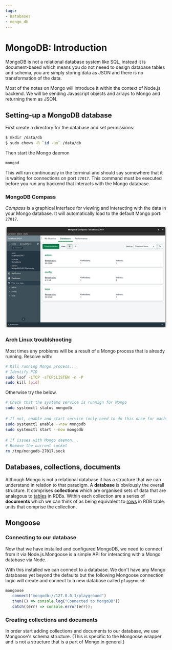 ```yaml
---
tags:
- Databases
- mongo_db
---
```


# MongoDB: Introduction

MongoDB is not a relational database system like SQL, instead it is document-based which means you do not neeed to design database tables and schema, you are simply storing data as JSON and there is no transformation of the data. 

Most of the notes on Mongo will introduce it within the context of Node.js backend. We will be sending Javascript objects and arrays to Mongo and returning them as JSON. 

## Setting-up a MongoDB database

First create a directory for the database and set permissions:
```bash
$ mkdir /data/db
$ sudo chown -R `id -un` /data/db
```

Then start the Mongo daemon
```bash
mongod
```
This will run continuously in the terminal and should say somewhere that it is waiting for connections on port `27017`. This command must be executed before you run any backend that interacts with the Mongo database. 
### MongoDB Compass
_Compass_ is a graphical interface for viewing and interacting with the data in your Mongo database. It will automatically load to the default Mongo port: `27017`.

![](/img/mongo-compass.png)

### Arch Linux troublshooting
Most times any problems will be a result of a Mongo process that is already running. Resolve with:

```bash
# Kill running Mongo process...
# Identify PID
sudo lsof -iTCP -sTCP:LISTEN -n -P
sudo kill [pid]
```
Otherwise try the below.

```bash
# Check that the systemd service is runnign for Mongo
sudo systemctl status mongodb

# If not, enable and start service (only need to do this once for machine)
sudo systemctl enable --now mongodb
sudo systemctl start --now mongodb

# If issues with Mongo daemon...
# Remove the current socket
rm /tmp/mongodb-27017.sock
```

## Databases, collections, documents

Although Mongo is not a relational database it has a structure that we can understand in relation to that paradigm. A **database** is obviously the overall structure. It comprises **collections** which are organised sets of data that are analagous to [tables](/Databases/Relational_database_architecture.md#table) in RDBs. Within each collection are a series of **documents** which we can think of as being equivalent to [rows](/Databases/Relational_database_architecture.md) in RDB table: units that comprise the collection.

## Mongoose 

### Connecting to our database
Now that we have installed and configured MongoDB, we need to connect from it via Node.js.Mongoose is a simple API for interacting with a Mongo database via Node.

With this installed we can connect to a database. We don't have any Mongo databases yet beyond the defaults but the following Mongoose connection logic will create and connect to a new database called `playground`:

```js
mongoose
  .connect("mongodb://127.0.0.1/playground")
  .then(() => console.log("Connected to MongoDB"))
  .catch((err) => console.error(err));
```
### Creating collections and documents 

In order start adding collections and documents to our database, we use Mongoose's schema structure. (This is specific to the Mongoose wrapper and is not a structure that is a part of Mongo in general.) 